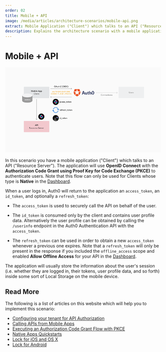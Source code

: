 ```yaml
---
order: 02
title: Mobile + API
image: /media/articles/architecture-scenarios/mobile-api.png
extract: Mobile Application ("Client") which talks to an API ("Resource Server"). The application will use OpenID Connect with the Authorization Code Grant using Proof Key for Code Exchange (PKCE) to authenticate users.
description: Explains the architecture scenario with a mobile application client communicating with an API.
---
```


# Mobile + API

![Mobile + API Flow](/media/articles/architecture-scenarios/mobile-api.png)

In this scenario you have a mobile application ("Client") which talks to an API ("Resource Server"). The application will use **OpenID Connect** with the **Authorization Code Grant using Proof Key for Code Exchange (PKCE)** to authenticate users. Note that this flow can only be used for Clients whose type is **Native** in the [Dashboard](${manage_url}).

When a user logs in, Auth0 will return to the application an `access_token`, an `id_token`, and optionally a `refresh_token`:

- The `access_token` is used to securely call the API on behalf of the user.

- The `id_token` is consumed only by the client and contains user profile data. Alternatively the user profile can be obtained by calling the `/userinfo` endpoint in the Auth0 Authentication API with the `access_token`.

- The `refresh_token` can be used in order to obtain a new `access_token` whenever a previous one expires. Note that a `refresh_token` will only be present in the response if you included the `offline_access` scope and enabled **Allow Offline Access** for your API in the [Dashboard](${manage_url}).

The application will usually store the information about the user's session (i.e. whether they are logged in, their tokens, user profile data, and so forth) inside some sort of Local Storage on the mobile device.

## Read More

The following is a list of articles on this website which will help you to implement this scenario:

* [Configuring your tenant for API Authorization](/api-auth/tutorials/configuring-tenant-for-api-auth)
* [Calling APIs from Mobile Apps](/api-auth/grant/authorization-code-pkce)
* [Executing an Authorization Code Grant Flow with PKCE](/api-auth/tutorials/authorization-code-grant-pkce)
* [Native Apps Quickstarts](/quickstart/native/)
* [Lock for iOS and OS X](/libraries/lock-ios)
* [Lock for Android](/libraries/lock-android)
